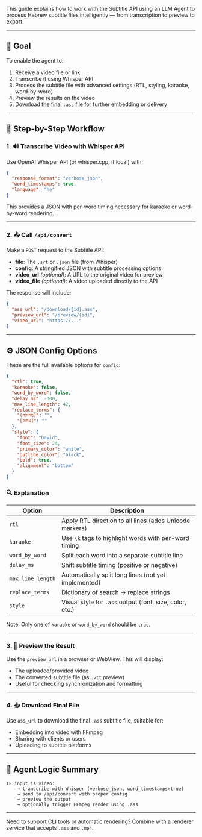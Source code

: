 This guide explains how to work with the Subtitle API using an LLM Agent to process Hebrew subtitle files intelligently — from transcription to preview to export.

---

## 🎯 Goal

To enable the agent to:

1. Receive a video file or link
2. Transcribe it using Whisper API
3. Process the subtitle file with advanced settings (RTL, styling, karaoke, word-by-word)
4. Preview the results on the video
5. Download the final `.ass` file for further embedding or delivery

---

## 🧩 Step-by-Step Workflow

### 1. 🔊 Transcribe Video with Whisper API

Use OpenAI Whisper API (or whisper.cpp, if local) with:

```json
{
  "response_format": "verbose_json",
  "word_timestamps": true,
  "language": "he"
}
```

This provides a JSON with per-word timing necessary for karaoke or word-by-word rendering.

---

### 2. 📤 Call `/api/convert`

Make a `POST` request to the Subtitle API:

- **file**: The `.srt` or `.json` file (from Whisper)
- **config**: A stringified JSON with subtitle processing options
- **video_url** *(optional)*: A URL to the original video for preview
- **video_file** *(optional)*: A video uploaded directly to the API

The response will include:

```json
{
  "ass_url": "/download/{id}.ass",
  "preview_url": "/preview/{id}",
  "video_url": "https://..."
}
```

---

## ⚙️ JSON Config Options

These are the full available options for `config`:

```json
{
  "rtl": true,
  "karaoke": false,
  "word_by_word": false,
  "delay_ms": -300,
  "max_line_length": 42,
  "replace_terms": {
    "(מוזיקה)": "",
    "[צחוק]": ""
  },
  "style": {
    "font": "David",
    "font_size": 24,
    "primary_color": "white",
    "outline_color": "black",
    "bold": true,
    "alignment": "bottom"
  }
}
```

### 🔍 Explanation

| Option | Description |
|--------|-------------|
| `rtl` | Apply RTL direction to all lines (adds Unicode markers) |
| `karaoke` | Use `\k` tags to highlight words with per-word timing |
| `word_by_word` | Split each word into a separate subtitle line |
| `delay_ms` | Shift subtitle timing (positive or negative) |
| `max_line_length` | Automatically split long lines (not yet implemented) |
| `replace_terms` | Dictionary of search → replace strings |
| `style` | Visual style for `.ass` output (font, size, color, etc.) |

Note: Only one of `karaoke` or `word_by_word` should be `true`.

---

### 3. 👀 Preview the Result

Use the `preview_url` in a browser or WebView. This will display:

- The uploaded/provided video
- The converted subtitle file (as `.vtt` preview)
- Useful for checking synchronization and formatting

---

### 4. 📥 Download Final File

Use `ass_url` to download the final `.ass` subtitle file, suitable for:

- Embedding into video with FFmpeg
- Sharing with clients or users
- Uploading to subtitle platforms

---

## 🧠 Agent Logic Summary

```plaintext
IF input is video:
    → transcribe with Whisper (verbose_json, word_timestamps=true)
    → send to /api/convert with proper config
    → preview the output
    → optionally trigger FFmpeg render using .ass
```

---

Need to support CLI tools or automatic rendering? Combine with a renderer service that accepts `.ass` and `.mp4`.
